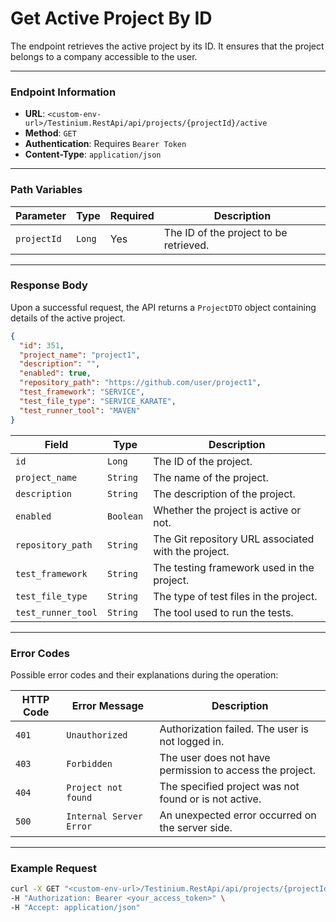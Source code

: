# Get Active Project By ID

The endpoint retrieves the active project by its ID. It ensures that the project belongs to a company accessible to the user.

***

### Endpoint Information

* **URL**: `<custom-env-url>/Testinium.RestApi/api/projects/{projectId}/active`
* **Method**: `GET`
* **Authentication**: Requires `Bearer Token`
* **Content-Type**: `application/json`

***

### Path Variables

| Parameter   | Type   | Required | Description                            |
| ----------- | ------ | -------- | -------------------------------------- |
| `projectId` | `Long` | Yes      | The ID of the project to be retrieved. |

***

### Response Body

Upon a successful request, the API returns a `ProjectDTO` object containing details of the active project.

```json
{
  "id": 351,
  "project_name": "project1",
  "description": "",
  "enabled": true,
  "repository_path": "https://github.com/user/project1",
  "test_framework": "SERVICE",
  "test_file_type": "SERVICE_KARATE",
  "test_runner_tool": "MAVEN"
}
```

| Field              | Type      | Description                                         |
| ------------------ | --------- | --------------------------------------------------- |
| `id`               | `Long`    | The ID of the project.                              |
| `project_name`     | `String`  | The name of the project.                            |
| `description`      | `String`  | The description of the project.                     |
| `enabled`          | `Boolean` | Whether the project is active or not.               |
| `repository_path`  | `String`  | The Git repository URL associated with the project. |
| `test_framework`   | `String`  | The testing framework used in the project.          |
| `test_file_type`   | `String`  | The type of test files in the project.              |
| `test_runner_tool` | `String`  | The tool used to run the tests.                     |

***

### Error Codes

Possible error codes and their explanations during the operation:

| HTTP Code | Error Message           | Description                                              |
| --------- | ----------------------- | -------------------------------------------------------- |
| `401`     | `Unauthorized`          | Authorization failed. The user is not logged in.         |
| `403`     | `Forbidden`             | The user does not have permission to access the project. |
| `404`     | `Project not found`     | The specified project was not found or is not active.    |
| `500`     | `Internal Server Error` | An unexpected error occurred on the server side.         |

***

### Example Request

```bash
curl -X GET "<custom-env-url>/Testinium.RestApi/api/projects/{projectId}/active" \
-H "Authorization: Bearer <your_access_token>" \
-H "Accept: application/json"
```
